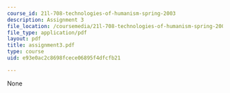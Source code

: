 ```yaml
---
course_id: 21l-708-technologies-of-humanism-spring-2003
description: Assignment 3
file_location: /coursemedia/21l-708-technologies-of-humanism-spring-2003/e93e0ac2c8698fcece06895f4dfcfb21_assignment3.pdf
file_type: application/pdf
layout: pdf
title: assignment3.pdf
type: course
uid: e93e0ac2c8698fcece06895f4dfcfb21

---
```

None